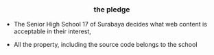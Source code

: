 ### <div align="center">the pledge</div>

- The Senior High School 17 of Surabaya decides what web content is acceptable in their interest,

- All the property, including the source code belongs to the school